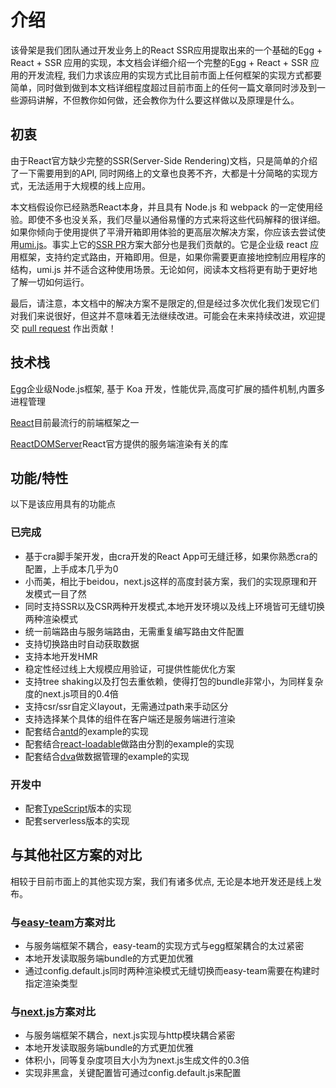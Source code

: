 # 介绍

该骨架是我们团队通过开发业务上的React SSR应用提取出来的一个基础的Egg + React + SSR 应用的实现，本文档会详细介绍一个完整的Egg + React + SSR 应用的开发流程, 我们力求该应用的实现方式比目前市面上任何框架的实现方式都要简单，同时做到做到本文档详细程度超过目前市面上的任何一篇文章同时涉及到一些源码讲解，不但教你如何做，还会教你为什么要这样做以及原理是什么。

## 初衷

由于React官方缺少完整的SSR(Server-Side Rendering)文档，只是简单的介绍了一下需要用到的API, 同时网络上的文章也良莠不齐，大都是十分简略的实现方式，无法适用于大规模的线上应用。

本文档假设你已经熟悉React本身，并且具有 Node.js 和 webpack 的一定使用经验。即使不多也没关系，我们尽量以通俗易懂的方式来将这些代码解释的很详细。如果你倾向于使用提供了平滑开箱即用体验的更高层次解决方案，你应该去尝试使用[umi.js](https://umijs.org/zh/)。事实上它的[SSR PR](https://github.com/umijs/umi/pull/2543)方案大部分也是我们贡献的。它是企业级 react 应用框架，支持约定式路由，开箱即用。但是，如果你需要更直接地控制应用程序的结构，umi.js 并不适合这种使用场景。无论如何，阅读本文档将更有助于更好地了解一切如何运行。

最后，请注意，本文档中的解决方案不是限定的,但是经过多次优化我们发现它们对我们来说很好，但这并不意味着无法继续改进。可能会在未来持续改进，欢迎提交 [pull request](https://github.com/ykfe/egg-react-ssr/pulls) 作出贡献！

## 技术栈

[Egg](https://eggjs.org/zh-cn/intro/index.html)企业级Node.js框架, 基于 Koa 开发，性能优异,高度可扩展的插件机制,内置多进程管理

[React](https://react.docschina.org/)目前最流行的前端框架之一

[ReactDOMServer](https://reactjs.org/docs/react-dom-server.html)React官方提供的服务端渲染有关的库

## 功能/特性

以下是该应用具有的功能点

### 已完成

- 基于cra脚手架开发，由cra开发的React App可无缝迁移，如果你熟悉cra的配置，上手成本几乎为0
- 小而美，相比于beidou，next.js这样的高度封装方案，我们的实现原理和开发模式一目了然
- 同时支持SSR以及CSR两种开发模式,本地开发环境以及线上环境皆可无缝切换两种渲染模式
- 统一前端路由与服务端路由，无需重复编写路由文件配置
- 支持切换路由时自动获取数据
- 支持本地开发HMR
- 稳定性经过线上大规模应用验证，可提供性能优化方案
- 支持tree shaking以及打包去重依赖，使得打包的bundle非常小，为同样复杂度的next.js项目的0.4倍
- 支持csr/ssr自定义layout，无需通过path来手动区分
- 支持选择某个具体的组件在客户端还是服务端进行渲染
- 配套结合[antd](https://github.com/ykfe/egg-react-ssr/tree/master/example/ssr-with-antd)的example的实现
- 配套结合[react-loadable](https://github.com/ykfe/egg-react-ssr/tree/master/example/ssr-with-loadable)做路由分割的example的实现
- 配套结合[dva](https://github.com/ykfe/egg-react-ssr/tree/master/example/ssr-with-dva)做数据管理的example的实现

### 开发中

- 配套[TypeScript](https://github.com/ykfe/egg-react-ssr-typescript)版本的实现
- 配套serverless版本的实现

## 与其他社区方案的对比

相较于目前市面上的其他实现方案，我们有诸多优点, 无论是本地开发还是线上发布。

### 与[easy-team](https://github.com/ykfe/egg-react-ssr/wiki/%E4%B8%8Eeasy-team%E5%AE%9E%E7%8E%B0%E6%96%B9%E6%A1%88%E7%9A%84%E5%AF%B9%E6%AF%94)方案对比

- 与服务端框架不耦合，easy-team的实现方式与egg框架耦合的太过紧密
- 本地开发读取服务端bundle的方式更加优雅
- 通过config.default.js同时两种渲染模式无缝切换而easy-team需要在构建时指定渲染类型

### 与[next.js](https://github.com/ykfe/egg-react-ssr/wiki/%E4%B8%8Enext.js%E5%AE%9E%E7%8E%B0%E6%96%B9%E6%A1%88%E7%9A%84%E5%AF%B9%E6%AF%94)方案对比

- 与服务端框架不耦合，next.js实现与http模块耦合紧密
- 本地开发读取服务端bundle的方式更加优雅
- 体积小，同等复杂度项目大小为为next.js生成文件的0.3倍
- 实现非黑盒，关键配置皆可通过config.default.js来配置
